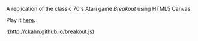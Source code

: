 A replication of the classic 70's Atari game *Breakout* using HTML5 Canvas. 

Play it [here](breakout.png).

!(http://ckahn.github.io/breakout.js)

